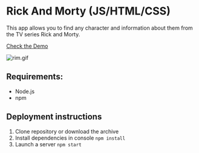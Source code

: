 # Rick And Morty (JS/HTML/CSS)
This app allows you to find any character and information about them from the TV series Rick and Morty.

[Check the Demo](https://ilyachernyaevdev.github.io/RickAndMorty/)

![rim.gif](https://s4.gifyu.com/images/rim.gif)

## Requirements: 
* Node.js 
* npm

## Deployment instructions
1. Clone repository or download the archive
2. Install dependencies in console `npm install`
3. Launch a server `npm start`
